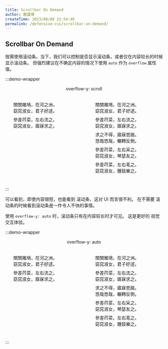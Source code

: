 ```yaml
---
title: Scrollbar On Demand
author: 鹏展博
createTime: 2023/08/08 22:54:46
permalink: /defensive-css/scrollbar-on-demand/
---
```


## Scrollbar On Demand

按需使用滚动条。当下，我们可以控制是否显示滚动条，或者仅在内容较长的时候显示滚动条。
但强烈建议在不确定内容的情况下使用 `auto` 作为 `overflow` 属性值。

<style scoped>
.body-wrapper {
  display: flex;
  flex-wrap: wrap;
  align-items: center;
  gap: 20px;
}
.body-scroll {
  width: 190px;
  height: 270px;
  margin: 0 auto;
  overflow-y: auto;
  background: var(--vp-c-bg);
  border-radius: 5px;
  border: solid 1px var(--vp-c-divider);
  padding: 10px;
  box-shadow: var(--vp-shadow-2);
  overflow-y: scroll;
}
.body-scroll.auto {
  overflow-y: auto;
}
.body-scroll::-webkit-scrollbar {
  width: 7px;
}
.body-scroll::-webkit-scrollbar-thumb {
  background-color: var(--vp-c-gray-1);
}
.body-scroll::-webkit-scrollbar-track {
  background-color: var(--vp-c-gray-soft);
}
.body-scroll p {
  margin: 8px 0;
}
</style>

:::demo-wrapper
<p align="center">overflow-y: scroll</p>

<div class="body-wrapper">
<div class="body-scroll" :class="{ show }">
  <p>關關雎鳩，在河之洲。<br/>窈窕淑女，君子好逑。</p>
  <p>參差荇菜，左右流之。<br/>窈窕淑女，寤寐求之。</p>
</div>
<div class="body-scroll" :class="{ show }">
  <p>關關雎鳩，在河之洲。<br/>窈窕淑女，君子好逑。</p>
  <p>參差荇菜，左右流之。<br/>窈窕淑女，寤寐求之。</p>
  <p>求之不得，寤寐思服。<br/>悠哉悠哉，輾轉反側。</p>
  <p>參差荇菜，左右采之。<br/>窈窕淑女，琴瑟友之。</p>
  <p>參差荇菜，左右芼之。<br/>窈窕淑女，鍾鼓樂之。</p>
</div>
</div>
:::

可以看到，即使内容很短，也能看到 滚动条，这对 UI 而言很不利。
在不需要 滚动条的时候看到滚动条是一件令人不快的事情。

使用 `overflow-y: auto` 时，滚动条只有在内容较长时才可见。
这是更好的 视觉交互体验。

:::demo-wrapper
<p align="center">overflow-y: auto</p>

<div class="body-wrapper">
<div class="body-scroll auto" :class="{ show }">
  <p>關關雎鳩，在河之洲。<br/>窈窕淑女，君子好逑。</p>
  <p>參差荇菜，左右流之。<br/>窈窕淑女，寤寐求之。</p>
</div>
<div class="body-scroll auto" :class="{ show }">
  <p>關關雎鳩，在河之洲。<br/>窈窕淑女，君子好逑。</p>
  <p>參差荇菜，左右流之。<br/>窈窕淑女，寤寐求之。</p>
  <p>求之不得，寤寐思服。<br/>悠哉悠哉，輾轉反側。</p>
  <p>參差荇菜，左右采之。<br/>窈窕淑女，琴瑟友之。</p>
  <p>參差荇菜，左右芼之。<br/>窈窕淑女，鍾鼓樂之。</p>
</div>
</div>
:::
